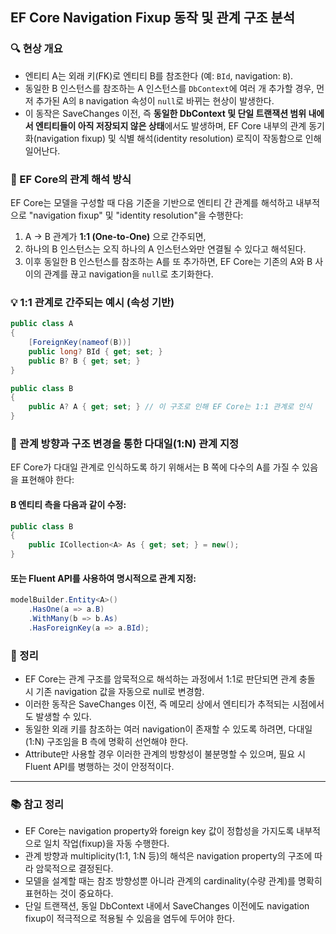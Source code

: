 ## EF Core Navigation Fixup 동작 및 관계 구조 분석

### 🔍 현상 개요

- 엔티티 A는 외래 키(FK)로 엔티티 B를 참조한다 (예: `BId`, navigation: `B`).
- 동일한 B 인스턴스를 참조하는 A 인스턴스를 `DbContext`에 여러 개 추가할 경우,
  먼저 추가된 A의 `B` navigation 속성이 `null`로 바뀌는 현상이 발생한다.
- 이 동작은 SaveChanges 이전, 즉 **동일한 DbContext 및 단일 트랜잭션 범위 내에서 엔티티들이 아직 저장되지 않은 상태**에서도 발생하며,
  EF Core 내부의 관계 동기화(navigation fixup) 및 식별 해석(identity resolution) 로직이 작동함으로 인해 일어난다.

### 🔧 EF Core의 관계 해석 방식

EF Core는 모델을 구성할 때 다음 기준을 기반으로 엔티티 간 관계를 해석하고 내부적으로 "navigation fixup" 및 "identity resolution"을 수행한다:

1. A → B 관계가 **1:1 (One-to-One)** 으로 간주되면,
2. 하나의 B 인스턴스는 오직 하나의 A 인스턴스와만 연결될 수 있다고 해석된다.
3. 이후 동일한 B 인스턴스를 참조하는 A를 또 추가하면,
   EF Core는 기존의 A와 B 사이의 관계를 끊고 navigation을 `null`로 초기화한다.

### 💡 1:1 관계로 간주되는 예시 (속성 기반)

```csharp
public class A
{
    [ForeignKey(nameof(B))]
    public long? BId { get; set; }
    public B? B { get; set; }
}

public class B
{
    public A? A { get; set; } // 이 구조로 인해 EF Core는 1:1 관계로 인식
}
```

### 🔄 관계 방향과 구조 변경을 통한 다대일(1\:N) 관계 지정

EF Core가 다대일 관계로 인식하도록 하기 위해서는 B 쪽에 다수의 A를 가질 수 있음을 표현해야 한다:

#### B 엔티티 측을 다음과 같이 수정:

```csharp
public class B
{
    public ICollection<A> As { get; set; } = new();
}
```

#### 또는 Fluent API를 사용하여 명시적으로 관계 지정:

```csharp
modelBuilder.Entity<A>()
    .HasOne(a => a.B)
    .WithMany(b => b.As)
    .HasForeignKey(a => a.BId);
```

### 📌 정리

- EF Core는 관계 구조를 암묵적으로 해석하는 과정에서 1:1로 판단되면 관계 충돌 시 기존 navigation 값을 자동으로 null로 변경함.
- 이러한 동작은 SaveChanges 이전, 즉 메모리 상에서 엔티티가 추적되는 시점에서도 발생할 수 있다.
- 동일한 외래 키를 참조하는 여러 navigation이 존재할 수 있도록 하려면, 다대일(1\:N) 구조임을 B 측에 명확히 선언해야 한다.
- Attribute만 사용할 경우 이러한 관계의 방향성이 불분명할 수 있으며, 필요 시 Fluent API를 병행하는 것이 안정적이다.

---

### 📚 참고 정리

- EF Core는 navigation property와 foreign key 값이 정합성을 가지도록 내부적으로 일치 작업(fixup)을 자동 수행한다.
- 관계 방향과 multiplicity(1:1, 1\:N 등)의 해석은 navigation property의 구조에 따라 암묵적으로 결정된다.
- 모델을 설계할 때는 참조 방향성뿐 아니라 관계의 cardinality(수량 관계)를 명확히 표현하는 것이 중요하다.
- 단일 트랜잭션, 동일 DbContext 내에서 SaveChanges 이전에도 navigation fixup이 적극적으로 적용될 수 있음을 염두에 두어야 한다.
